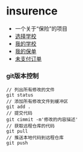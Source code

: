 # insurence
* 一个关于“保险”的项目
* [选择学校](http://dahouge.oschina.io/insurence/app/chooseSchool.html)
* [我的学校](http://dahouge.oschina.io/insurence/app/login.html)
* [我的保单](http://dahouge.oschina.io/insurence/app/page4-myInsurence.html)
* [未支付订单](http://dahouge.oschina.io/insurence/app/page6-unPay.html)

### git版本控制
```
// 列出所有修改的文件
git status
// 添加所有修改文件到缓冲区
git add .
// 提交代码
git cimmit -m'修改的内容描述'
// 获取远程仓库的代码
git pull
// 推送本地代码到远程仓库
git push
```